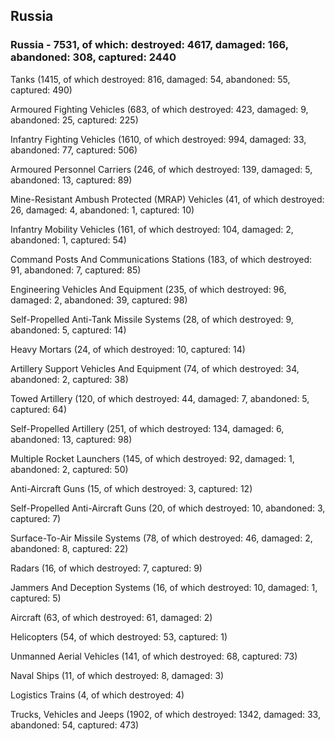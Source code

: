 
 
 ## Russia
 
 ### Russia - 7531, of which: destroyed: 4617, damaged: 166, abandoned: 308, captured: 2440

 

 

 Tanks (1415, of which destroyed: 816, damaged: 54, abandoned: 55, captured: 490)

 Armoured Fighting Vehicles (683, of which destroyed: 423, damaged: 9, abandoned: 25, captured: 225)

 Infantry Fighting Vehicles (1610, of which destroyed: 994, damaged: 33, abandoned: 77, captured: 506)

 Armoured Personnel Carriers (246, of which destroyed: 139, damaged: 5, abandoned: 13, captured: 89)

 Mine-Resistant Ambush Protected (MRAP) Vehicles (41, of which destroyed: 26, damaged: 4, abandoned: 1, captured: 10)

 Infantry Mobility Vehicles (161, of which destroyed: 104, damaged: 2, abandoned: 1, captured: 54)

 Command Posts And Communications Stations (183, of which destroyed: 91, abandoned: 7, captured: 85)

 Engineering Vehicles And Equipment (235, of which destroyed: 96, damaged: 2, abandoned: 39, captured: 98)

 Self-Propelled Anti-Tank Missile Systems (28, of which destroyed: 9, abandoned: 5, captured: 14)

 Heavy Mortars (24, of which destroyed: 10, captured: 14)

 Artillery Support Vehicles And Equipment (74, of which destroyed: 34, abandoned: 2, captured: 38)

 Towed Artillery (120, of which destroyed: 44, damaged: 7, abandoned: 5, captured: 64)

 Self-Propelled Artillery (251, of which destroyed: 134, damaged: 6, abandoned: 13, captured: 98)

 Multiple Rocket Launchers (145, of which destroyed: 92, damaged: 1, abandoned: 2, captured: 50)

 Anti-Aircraft Guns (15, of which destroyed: 3, captured: 12)

 Self-Propelled Anti-Aircraft Guns (20, of which destroyed: 10, abandoned: 3, captured: 7)

 Surface-To-Air Missile Systems (78, of which destroyed: 46, damaged: 2, abandoned: 8, captured: 22)

 Radars (16, of which destroyed: 7, captured: 9)

 Jammers And Deception Systems (16, of which destroyed: 10, damaged: 1, captured: 5)

 Aircraft (63, of which destroyed: 61, damaged: 2)

 Helicopters (54, of which destroyed: 53, captured: 1)

 Unmanned Aerial Vehicles (141, of which destroyed: 68, captured: 73)

 Naval Ships (11, of which destroyed: 8, damaged: 3)

 Logistics Trains (4, of which destroyed: 4)

 Trucks, Vehicles and Jeeps (1902, of which destroyed: 1342, damaged: 33, abandoned: 54, captured: 473)


